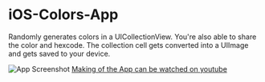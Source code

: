 # iOS-Colors-App
Randomly generates colors in a UICollectionView. You're also able to share the color and hexcode. The collection cell gets converted
into a UIImage and gets saved to your device. 

![App Screenshot](http://b26.co/static/colors-screenshot.png)
[Making of the App can be watched on youtube](https://www.youtube.com/playlist?list=PLdBkQ9pwDIyG5SO4PKves4ZIMkxdQye_Y)

